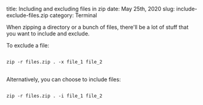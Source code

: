 title: Including and excluding files in zip
date: May 25th, 2020
slug: include-exclude-files.zip
category: Terminal

When zipping a directory or a bunch of files, there'll be a lot of stuff that you want to include and exclude.

To exclude a file:
<pre>
<code class="bash">
zip -r files.zip . -x file_1 file_2
</code>
</pre>

Alternatively, you can choose to include files:
<pre>
<code class="bash">
zip -r files.zip . -i file_1 file_2
</code>
</pre>